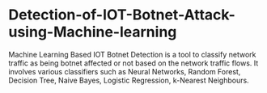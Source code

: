 # Detection-of-IOT-Botnet-Attack-using-Machine-learning
Machine Learning Based IOT Botnet Detection is a tool to classify network traffic as being botnet affected or not based on the network traffic flows. It involves various classifiers such as Neural Networks, Random Forest, Decision Tree, Naive Bayes, Logistic Regression, k-Nearest Neighbours.
